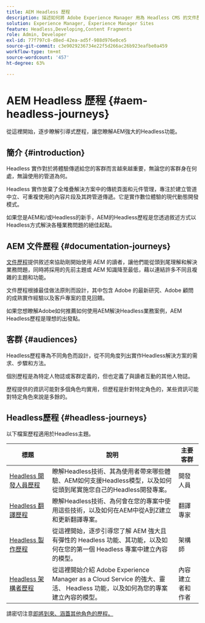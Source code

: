 ```yaml
---
title: AEM Headless 歷程
description: 描述如何將 Adobe Experience Manager 用為 Headless CMS 的文件歷程系列。
solution: Experience Manager, Experience Manager Sites
feature: Headless,Developing,Content Fragments
role: Admin, Developer
exl-id: 77f797c8-d8ed-42ea-ad5f-988d976e0ce5
source-git-commit: c3e9029236734e22f5d266ac26b923eafbe0a459
workflow-type: tm+mt
source-wordcount: '457'
ht-degree: 63%

---
```


# AEM Headless 歷程 {#aem-headless-journeys}

從這裡開始，逐步瞭解引導式歷程，讓您瞭解AEM強大的Headless功能。

## 簡介 {#introduction}

Headless 實作對於將體驗傳遞給您的客群而言越來越重要，無論您的客群身在何處，無論使用的管道為何。

Headless 實作放棄了全堆疊解決方案中的傳統頁面和元件管理，專注於建立管道中立、可重複使用的內容片段及其跨管道傳遞。它是實作數位體驗的現代動態開發模式。

如果您是AEM和/或Headless的新手，AEM的Headless歷程是您透過敘述方式以Headless方式解決各種業務問題的絕佳起點。

## AEM 文件歷程 {#documentation-journeys}

[文件歷程](/help/journey-documentation/home.md)提供敘述來協助剛開始使用 AEM 的讀者，讓他們能從頭到尾理解和解決業務問題，同時將採用的先前主題或 AEM 知識降至最低，藉以連結許多不同且複雜的主題和功能。

文件歷程根據最佳做法原則而設計，其中包含 Adobe 的最新研究、Adobe 顧問的成熟實作經驗以及客戶專案的意見回饋。

如果您想瞭解Adobe如何推薦如何使用AEM解決Headless業務案例，AEM Headless歷程是理想的出發點。

## 客群 {#audiences}

Headless歷程專為不同角色而設計，從不同角度列出實作Headless解決方案的需求、步驟和方法。

個別歷程是為特定人物誌或客群定義的，但也定義了與讀者互動的其他人物誌。

歷程提供的資訊可能對多個角色均實用，但歷程是針對特定角色的，某些資訊可能對特定角色來說是多餘的。

## Headless歷程 {#headless-journeys}

以下檔案歷程適用於Headless主題。

| 標題 | 說明 | 主要客群 |
|---|---|---|
| [Headless 開發人員歷程](/help/journey-headless/developer/overview.md) | 瞭解Headless技術、其為使用者帶來哪些體驗、AEM如何支援Headless模型，以及如何從頭到尾實施您自己的Headless開發專案。 | 開發人員 |
| [Headless 翻譯歷程](/help/journey-headless/translation/overview.md) | 瞭解Headless技術、為何會在您的專案中使用這些技術，以及如何在AEM中從A到Z建立和更新翻譯專案。 | 翻譯專家 |
| [Headless 製作歷程](/help/journey-headless/author/overview.md) | 從這裡開始，逐步引導您了解 AEM 強大且有彈性的 Headless 功能、其功能，以及如何在您的第一個 Headless 專案中建立內容的模型。 | 架構師 |
| [Headless 架構者歷程](/help/journey-headless/architect/overview.md)  | 從這裡開始介紹 Adobe Experience Manager as a Cloud Service 的強大、靈活、 Headless 功能，以及如何為您的專案建立內容的模型。 | 內容建立者和作者 |

請密切注意[即將到來、涵蓋其他角色的歷程。](/help/journey-documentation/home.md#journeys)
